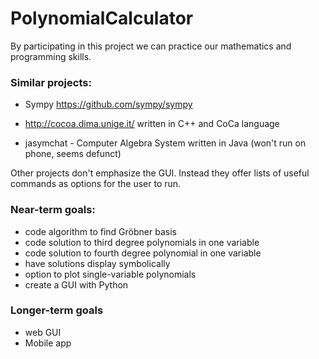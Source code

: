 # PolynomialCalculator

By participating in this project we can practice our mathematics and programming skills.

### Similar projects:
- Sympy
    https://github.com/sympy/sympy

- http://cocoa.dima.unige.it/ written in C++ and CoCa language

- jasymchat - Computer Algebra System written in Java (won't run on phone, seems defunct)

Other projects don't emphasize the GUI.
Instead they offer lists of useful commands as options for the user to run.

### Near-term goals:
- code algorithm to find Gröbner basis
- code solution to third degree polynomials in one variable
- code solution to fourth degree polynomial in one variable
- have solutions display symbolically
- option to plot single-variable polynomials
- create a GUI with Python

### Longer-term goals
- web GUI
- Mobile app

